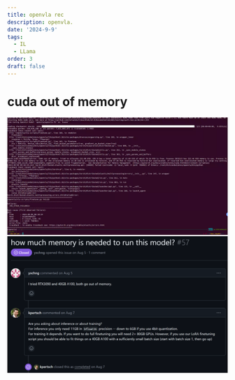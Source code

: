```yaml
---
title: openvla rec
description: openvla.
date: '2024-9-9'
tags:
  - IL
  - LLama
order: 3
draft: false
---
```

# cuda out of memory
![alt text](/series/IL-REC/image.png)
![alt text](/series/IL-REC/image1.png)

